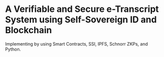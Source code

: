 # A Verifiable and Secure e-Transcript System using Self-Sovereign ID and Blockchain
Implementing by using Smart Contracts, SSI, IPFS, Schnorr ZKPs, and Python.
